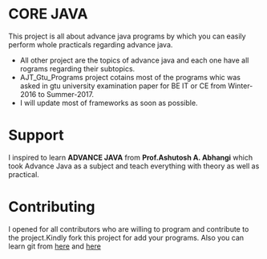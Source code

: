 # CORE JAVA
This project is all about advance java programs by which you can easily perform whole practicals regarding advance java. 
- All other project are the topics of advance java and each one have all rograms regarding their subtopics.
- AJT_Gtu_Programs project cotains most of the programs whic was asked in gtu university examination paper for BE IT or CE from Winter-2016 to Summer-2017.
- I will update most of frameworks as soon as possible.

# Support
I inspired to learn **ADVANCE JAVA** from **Prof.Ashutosh A. Abhangi** which took Advance Java as a subject and teach everything with theory as well as
practical.

# Contributing
I opened for all contributors who are willing to program and contribute to the project.Kindly fork this project for add your programs.
Also you can learn git from [here](https://www.youtube.com/watch?v=OdbBmvfThJY&list=PLsyeobzWxl7q2eaUkorLZExfd7qko9sZC&index=1) and [here](https://guides.github.com/activities/hello-world/)
